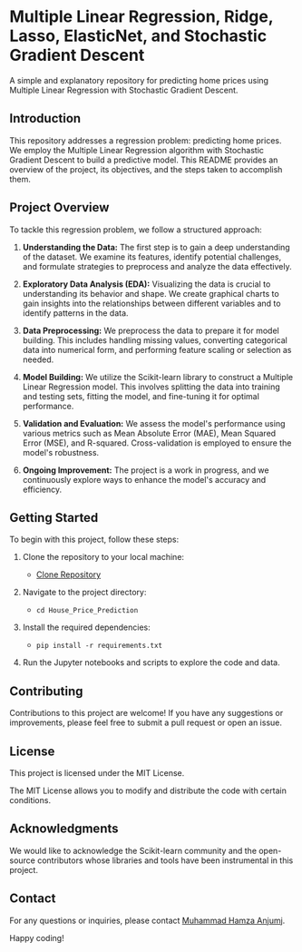 # Multiple Linear Regression, Ridge, Lasso, ElasticNet, and Stochastic Gradient Descent

A simple and explanatory repository for predicting home prices using Multiple Linear Regression with Stochastic Gradient Descent.

## Introduction

This repository addresses a regression problem: predicting home prices. We employ the Multiple Linear Regression algorithm with Stochastic Gradient Descent to build a predictive model. This README provides an overview of the project, its objectives, and the steps taken to accomplish them.

## Project Overview

To tackle this regression problem, we follow a structured approach:

1. **Understanding the Data:** The first step is to gain a deep understanding of the dataset. We examine its features, identify potential challenges, and formulate strategies to preprocess and analyze the data effectively.

2. **Exploratory Data Analysis (EDA):** Visualizing the data is crucial to understanding its behavior and shape. We create graphical charts to gain insights into the relationships between different variables and to identify patterns in the data.

3. **Data Preprocessing:** We preprocess the data to prepare it for model building. This includes handling missing values, converting categorical data into numerical form, and performing feature scaling or selection as needed.

4. **Model Building:** We utilize the Scikit-learn library to construct a Multiple Linear Regression model. This involves splitting the data into training and testing sets, fitting the model, and fine-tuning it for optimal performance.

5. **Validation and Evaluation:** We assess the model's performance using various metrics such as Mean Absolute Error (MAE), Mean Squared Error (MSE), and R-squared. Cross-validation is employed to ensure the model's robustness.

6. **Ongoing Improvement:** The project is a work in progress, and we continuously explore ways to enhance the model's accuracy and efficiency.

## Getting Started

To begin with this project, follow these steps:

1. Clone the repository to your local machine:
   - [Clone Repository](https://github.com/M-Hamza380/House_Price_Prediction.git)

2. Navigate to the project directory:
   - `cd House_Price_Prediction`

3. Install the required dependencies:
   - `pip install -r requirements.txt`

4. Run the Jupyter notebooks and scripts to explore the code and data.

## Contributing

Contributions to this project are welcome! If you have any suggestions or improvements, please feel free to submit a pull request or open an issue.

## License

This project is licensed under the MIT License.

The MIT License allows you to modify and distribute the code with certain conditions.

## Acknowledgments

We would like to acknowledge the Scikit-learn community and the open-source contributors whose libraries and tools have been instrumental in this project.

## Contact

For any questions or inquiries, please contact [Muhammad Hamza Anjumj](mailto:hamza.anjum380@gmail.com).

Happy coding!

